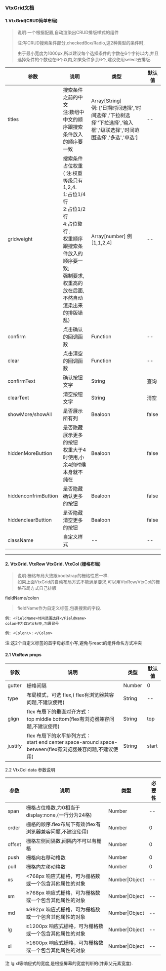 ### VtxGrid文档

#### 1.VtxGrid(CRUD简单布局)

> 说明:一个根据配置,自动渲染出CRUD排版样式的组件
> 
> 注:写CRUD搜索条件部分,checkedBox/Radio,这2种类型的条件时,
> 
> 由于最小宽度为1000px,所以建议每个选择条件的字数在6个字符以内,并且选择条件的个数也在6个以内,如果条件多余6个,建议使用select去排版.

| **参数**             | **说明**    | **类型**    | **默认值** |
|----------------------|----------------------------------------|------------------------------|------------|
| titles               | 搜索条件之前的中文<br/>注:数组中 中文的顺序跟搜索条件放入的顺序要一致| Array[String] <br/> 例: ['日期时间选择','时间选择','下拉树选择''下拉选择','输入框','级联选择','时间范围选择','多选','单选'] | \--        |
| gridweight           | 搜索条件占位权重<br/>( 注:权重等级只有1,2,4. <br/>1:占位1/4行<br/> 2:占位1/2行<br/> 4:占位整行 ;<br/> 权重顺序跟搜索条件放入的顺序要一致; <br/> 强制要求,权重高的放在后面,不然自动渲染出来的排版错乱)                                                                                                                                    | Array[number] 例[1,1,2,4]                                                                                             | \--        |
| confirm              | 点击确认的回调函数                                                                                                                                             | Function                                                                                                              | \--        |
| clear                | 点击清空的回调函数                                                                                                                                             | Function                                                                                                              | \--        |
| confirmText          | 确认按钮文字                                                                                                                                                   | String                                                                                                                | 查询       |
| clearText            | 清空按钮文字                                                                                                                                                   | String                                                                                                                | 清空       |
| showMore/showAll     | 是否展示所有列                                                                                                                                                 | Bealoon                                                                                                               | false      |
| hiddenMoreButtion    | 是否隐藏展示更多的按钮<br/> 权重大于4时使用,小余4的时候本身就不纯在                                                                                                 | Bealoon                                                                                                               | false      |
| hiddenconfrimButtion | 是否隐藏确认更多的按钮                                                                                                                                         | Bealoon                                                                                                               | false      |
| hiddenclearButtion   | 是否隐藏清空更多的按钮                                                                                                                                         | Bealoon                                                                                                               | false      |
| className            | 自定义样式                                                                                                                                                     | \--                                                                                                                   | \--        |


---

#### 2. VtxGrid. VtxRow VtxGrid. VtxCol (栅格布局)

> 说明:栅格布局大致跟bootstrap的栅格性质一样.  
> 如果上面VtxGrid的自动布局方式不能满足要求,可以用VtxRow/VtxCol的栅格布局方式自己排版  

fieldName/colon
> 
> fieldName作为自定义标签,包裹搜索的字段.


```
例: <FieldName>时间范围选择</FieldName>  
colon作为自定义标签,包裹冒号

例: <Colon\>：</Colon>
```


注:这2个自定义标签的首字母必须小写,避免与react的组件命名方式冲突

#### 2.1 VtxRow props

| **参数** | **说明**                                                                                                | **类型** | **默认值** |
|----------|---------------------------------------------------------------------------------------------------------|----------|------------|
| gutter   | 栅格间隔                                                                                                | Number   | 0          |
| type     | 布局模式，可选 flex,( flex有浏览器兼容问题,不建议使用)                                                  | String   | \--        |
| glign    | flex 布局下的垂直对齐方式：top middle bottom(flex有浏览器兼容问题,不建议使用)                           | String   | top        |
| justify  | flex 布局下的水平排列方式：start end center space-around space-between(flex有浏览器兼容问题,不建议使用) | String   | start      |

2.2 VtxCol data 参数说明

| **参数** | **说明**                                                   | **类型**       | **必要性** |
|----------|------------------------------------------------------------|----------------|------------|
| span     | 栅格占位格数,为0相当于display:none,(一行分为24格)          | Number         | \--        |
| order    | 栅格的顺序.flex布局下有效(flex有浏览器兼容问题,不建议使用) | Number         | 0          |
| offset   | 栅格左侧间隔数,间隔内不可以有栅格                          | Number         | 0          |
| push     | 栅格向右移动格数                                           | Number         | 0          |
| pull     | 栅格向左移动格数                                           | Number         | 0          |
| xs       | \<768px 响应式栅格，可为栅格数或一个包含其他属性的对象     | Number\|Object | \--        |
| sm       | ≥768px 响应式栅格，可为栅格数或一个包含其他属性的对象      | Number\|Object | \--        |
| md       | ≥992px 响应式栅格，可为栅格数或一个包含其他属性的对象      | Number\|Object | \--        |
| lg       | ≥1200px 响应式栅格，可为栅格数或一个包含其他属性的对象     | Number\|Object | \--        |
| xl       | ≥1600px 响应式栅格，可为栅格数或一个包含其他属性的对象     | Number\|Object | \--        |

注 lg xl等响应式的宽度,是根据屏幕的宽度判断的(并非父元素宽度).
